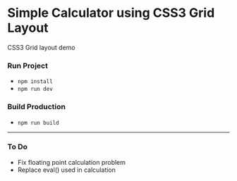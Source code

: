 # Simple Calculator using CSS3 Grid Layout #

CSS3 Grid layout demo

### Run Project ###

* `npm install`
* `npm run dev`

### Build Production ###

* `npm run build`

***

### To Do ###
* Fix floating point calculation problem
* Replace eval() used in calculation
